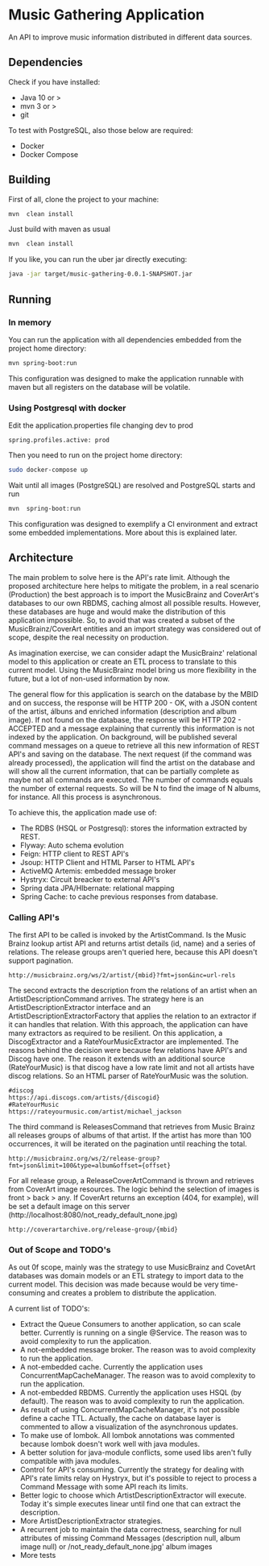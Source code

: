 # Music Gathering Application
An API to improve music information distributed in different data sources.

## Dependencies

Check if you have installed:
 - Java 10 or >
 - mvn 3 or >
 - git

To test with PostgreSQL, also those below are required:
 - Docker
 - Docker Compose



## Building
First of all, clone the project to your machine:
``` sh
mvn  clean install
```
Just build with maven as usual
``` sh
mvn  clean install
```
If you like, you can run the uber jar directly executing:
```sh
java -jar target/music-gathering-0.0.1-SNAPSHOT.jar
```

## Running

### In memory
You can run the application with all dependencies embedded from the project home directory:
``` sh
mvn spring-boot:run
```
This configuration was designed to make the application runnable with maven but all registers on the database will be volatile.

### Using Postgresql with docker
Edit the application.properties file changing dev to prod
``` properties
spring.profiles.active: prod
```
Then you need to run on the project home directory:
``` sh
sudo docker-compose up
```
Wait until all images (PostgreSQL) are resolved and PostgreSQL starts and run
``` sh
mvn  spring-boot:run
```
This configuration was designed to exemplify a CI environment and extract some embedded implementations. More about this is explained later.

## Architecture
The main problem to solve here is the API's rate limit. Although the proposed architecture here helps to mitigate the problem, in a real scenario (Production) the best approach is to import the MusicBrainz and CoverArt's databases to our own RBDMS, caching almost all possible results. However, these databases are huge and would make the distribution of this
application impossible. So, to avoid that was created a subset of the MusicBrainz/CoverArt entities and an import strategy was considered out of scope, despite the real necessity on production.

As imagination exercise, we can consider adapt the MusicBrainz' relational model to this application or create an ETL process to translate to this current model. Using the MusicBrainz model bring us more flexibility in the future, but a lot of non-used information by now.

The general flow for this application is search on the database by the MBID and on success, the response will be HTTP 200 - OK, with a JSON content of the artist, álbuns and enriched information (description and album image). If not found on the database,
the response will be HTTP 202 - ACCEPTED and a message explaining that currently this information is not indexed by the application. On background, will be published several command messages on a queue to retrieve all this new information of REST API's and saving on the database.
The next request (if the command was already processed), the application will find the artist on the database and will show all the current information, that can be partially complete as maybe not all commands are executed. The number of commands equals the number of external requests. So will be N to find the image of N albums, for instance. All this process is asynchronous.

To achieve this, the application made use of:
 - The RDBS (HSQL or Postgresql): stores the information extracted by REST.
 - Flyway: Auto schema evolution
 - Feign: HTTP client to REST API's
 - Jsoup: HTTP Client and HTML Parser to HTML API's
 - ActiveMQ Artemis: embedded message broker
 - Hystryx: Circuit breacker to external API's
 - Spring data JPA/HIbernate: relational mapping
 - Spring Cache: to cache previous responses from database.

### Calling API's
The first API to be called is invoked by the ArtistCommand. Is the Music Brainz lookup artist API and returns artist details (id, name) and a series of relations. The release groups aren't queried here, because this API doesn't support pagination.
```
http://musicbrainz.org/ws/2/artist/{mbid}?fmt=json&inc=url-rels
```
The second extracts the description from the relations of an artist when an ArtistDescriptionCommand arrives. The strategy here is an ArtistDescriptionExtractor interface and an ArtistDescriptionExtractorFactory that applies the relation to an extractor if it can handles that relation.
With this approach, the application can have many extractors as required to be resilient. On this application, a DiscogExtractor and a RateYourMusicExtractor are implemented. The reasons behind the decision were because few relations have API's and Discog have one. The reason it extends with an additional source (RateYourMusic) is that discog have a low rate limit and not all artists have discog relations. So an HTML parser of RateYourMusic was the solution.
```
#discog
https://api.discogs.com/artists/{discogid}
#RateYourMusic
https://rateyourmusic.com/artist/michael_jackson
```
The third command is ReleasesCommand that retrieves from Music Brainz all releases groups of albums of that artist. If the artist has more than 100 occurrences, it will be iterated on the pagination until reaching the total.
```
http://musicbrainz.org/ws/2/release-group?fmt=json&limit=100&type=album&offset={offset}
```
For all release group, a ReleaseCoverArtCommand is thrown and retrieves from CoverArt image resources. The logic behind the selection of images is front > back > any. If CoverArt returns an exception (404, for example), will be set a default image on this server (http://localhost:8080/not_ready_default_none.jpg)
```
http://coverartarchive.org/release-group/{mbid}
```


### Out of Scope and TODO's
As out 0f scope, mainly was the strategy to use MusicBrainz and CovetArt databases was domain models or an ETL strategy to import data to the current model. This decision was made because would be very time-consuming and creates a problem to distribute the application.

A current list of TODO's:
 - Extract the Queue Consumers to another application, so can scale better. Currently is running on a single @Service. The reason was to avoid complexity to run the application.
 - A not-embedded message broker. The reason was to avoid complexity to run the application.
 - A not-embedded cache. Currently the application uses ConcurrentMapCacheManager. The reason was to avoid complexity to run the application.
 - A not-embedded RBDMS. Currently the application uses HSQL (by default). The reason was to avoid complexity to run the application.
 - As result of using ConcurrentMapCacheManager, it's not possible define a cache TTL. Actually, the cache on database layer is commented to allow a visualization of the asynchronous updates.
 - To make use of lombok. All lombok annotations was commented because lombok doesn't work well with java modules.
 - A better solution for java-module conflicts, some used libs aren't fully compatible with java modules.
 - Control for API's consuming. Currently the strategy for dealing with API's rate limits relay on Hystryx, but it's possible to reject to process a Command Message with some API reach its limits.
 - Better logic to choose which ArtistDescriptionExtractor will execute. Today it's simple executes linear until find one that can extract the description.
 - More ArtistDescriptionExtractor strategies.
 - A recurrent job to maintain the data correctness, searching for null attributes of missing Command Messages (description null, album image null) or /not_ready_default_none.jpg' album images
 - More tests